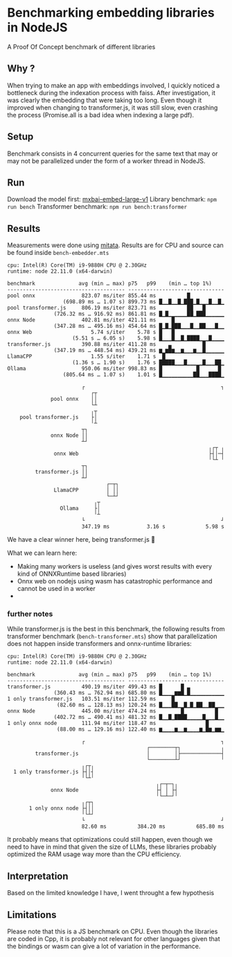 # Benchmarking embedding libraries in NodeJS

A Proof Of Concept benchmark of different libraries

## Why ?

When trying to make an app with embeddings involved, I quickly noticed a bottleneck during the indexation process with faiss. After investigation, it was clearly the embedding that were taking too long. Even though it improved when changing to transformer.js, it was still slow, even crashing the process (Promise.all is a bad idea when indexing a large pdf).

## Setup
Benchmark consists in 4 concurrent queries for the same text that may or may not be parallelized under the form of a worker thread in NodeJS.

## Run
Download the model first: [mxbai-embed-large-v1](https://huggingface.co/mixedbread-ai/mxbai-embed-large-v1/resolve/main/onnx/model_quantized.onnx)
Library benchmark: `npm run bench`
Transformer benchmark: `npm run bench:transformer`

## Results

Measurements were done using [mitata](https://github.com/evanwashere/mitata).
Results are for CPU and source can be found inside `bench-embedder.mts`

```
cpu: Intel(R) Core(TM) i9-9880H CPU @ 2.30GHz
runtime: node 22.11.0 (x64-darwin)

benchmark              avg (min … max) p75   p99    (min … top 1%)
-------------------------------------- -------------------------------
pool onnx               823.07 ms/iter 855.44 ms          █           
                  (698.89 ms … 1.07 s) 899.73 ms █▁▁█▁▁█▁███▁█▁▁▁█▁▁█▁
pool transformer.js     806.19 ms/iter 823.71 ms          ██   █      
               (726.32 ms … 916.92 ms) 861.81 ms █▁█▁▁▁▁▁▁██▁███▁▁▁▁▁▁
onnx Node               402.81 ms/iter 421.11 ms     █                
               (347.28 ms … 495.16 ms) 454.64 ms █▁█▁███▁▁▁█▁▁██▁▁▁█▁▁
onnx Web                   5.74 s/iter    5.78 s █   █                
                     (5.51 s … 6.05 s)    5.98 s █▁▁▁█▁▁█▁████▁▁▁█▁▁▁▁
transformer.js          390.88 ms/iter 411.28 ms    ▃          █      
               (347.19 ms … 448.54 ms) 439.21 ms ▆▁▆█▆▁▁▆▁▁▁▆▁▁█▁▁▁▁▁▁
LlamaCPP                   1.55 s/iter    1.71 s  █                   
                     (1.36 s … 1.90 s)    1.76 s █████▁▁▁█▁▁▁▁▁█▁▁▁██▁
Ollama                  950.06 ms/iter 998.83 ms █           █      █ 
                  (805.64 ms … 1.07 s)    1.01 s █▁▁▁▁▁▁▁▁▁▁██▁▁▁████▁

                        ┌                                            ┐
                           ┌┬
              pool onnx    ││
                           └┴
                           ╷┬
    pool transformer.js    ├│
                           ╵┴
                        ┬┐
              onnx Node ││
                        ┴┘
                                                                 ╷┌┬ ╷
               onnx Web                                          ├┤│─┤
                                                                 ╵└┴ ╵
                        ┬┐
         transformer.js ││
                        ┴┘
                                ┌─┬┐
               LlamaCPP         │ ││
                                └─┴┘
                            ╷┬
                 Ollama     ├│
                            ╵┴
                        └                                            ┘
                        347.19 ms            3.16 s             5.98 s
```

We have a clear winner here, being transformer.js 🤗

What we can learn here:

- Making many workers is useless (and gives worst results with every kind of ONNXRuntime based libraries)
- Onnx web on nodejs using wasm has catastrophic performance and cannot be used in a worker
- 

### further notes
While transformer.js is the best in this benchmark, the following results from transformer benchmark (`bench-transformer.mts`) show that parallelization does not happen inside transformers and onnx-runtime libraries:

```
cpu: Intel(R) Core(TM) i9-9880H CPU @ 2.30GHz
runtime: node 22.11.0 (x64-darwin)

benchmark              avg (min … max) p75   p99    (min … top 1%)
-------------------------------------- -------------------------------
transformer.js          490.19 ms/iter 499.43 ms █      █ ▃           
               (360.43 ms … 762.94 ms) 685.80 ms █▁▁▁▁▆▆█▁█▁▁▁▁▁▁▁▁▁▁▁
1 only transformer.js   103.51 ms/iter 112.59 ms     █                
                (82.60 ms … 128.13 ms) 120.24 ms █▁▁▁██▁▁█▁█▁██▁▁██▁▁▁
onnx Node               445.00 ms/iter 474.24 ms        █          █  
               (402.72 ms … 490.41 ms) 481.32 ms █▁▁█▁████▁▁▁▁▁█▁▁▁█▁▁
1 only onnx node        111.94 ms/iter 118.47 ms                █     
                (88.00 ms … 129.16 ms) 122.40 ms ▆▁▁▁▁▆▁▁▆▁▁▁▁▆▁█▆▁▆▆▁

                        ┌                                            ┐
                                             ┌────────┬┐             ╷
         transformer.js                      │        │├─────────────┤
                                             └────────┴┘             ╵
                        ╷┌┬╷
  1 only transformer.js ├┤│┤
                        ╵└┴╵
                                                ╷┌─┬─┐╷
              onnx Node                         ├┤ │ ├┤
                                                ╵└─┴─┘╵
                        ╷┌┬┐
       1 only onnx node ├┤││
                        ╵└┴┘
                        └                                            ┘
                        82.60 ms          384.20 ms          685.80 ms
```

It probably means that optimizations could still happen, even though we need to have in mind that given the size of LLMs, these libraries probably optimized the RAM usage way more than the CPU efficiency.

## Interpretation

Based on the limited knowledge I have, I went throught a few hypothesis

## Limitations

Please note that this is a JS benchmark on CPU. Even though the libraries are coded in Cpp, it is probably not relevant for other languages given that the bindings or wasm can give a lot of variation in the performance.
